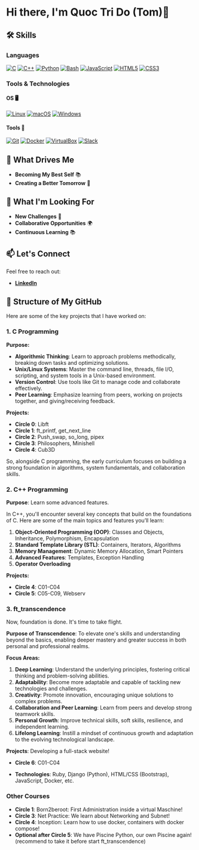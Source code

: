 # Hi there, I'm Quoc Tri Do (Tom)👋

## 🛠️ Skills

### Languages
[![C](https://img.shields.io/badge/C-00599C?logo=c&logoColor=white)](#)
[![C++](https://img.shields.io/badge/C%2B%2B-F34B7D?logo=cplusplus&logoColor=white)](#)
[![Python](https://img.shields.io/badge/Python-3776AB?logo=python&logoColor=fff)](#)
[![Bash](https://img.shields.io/badge/Bash-4EAA25?logo=gnu-bash&logoColor=white)](#)
[![JavaScript](https://img.shields.io/badge/JavaScript-F7DF1E?logo=javascript&logoColor=black)](#)
[![HTML5](https://img.shields.io/badge/HTML5-E34F26?logo=html5&logoColor=white)](#)
[![CSS3](https://img.shields.io/badge/CSS3-1572B6?logo=css3&logoColor=white)](#)

### Tools & Technologies

#### OS 🖥️
[![Linux](https://img.shields.io/badge/Linux-FCC624?logo=linux&logoColor=black)](#)
[![macOS](https://img.shields.io/badge/macOS-000000?logo=apple&logoColor=white)](#)
[![Windows](https://img.shields.io/badge/Windows-0078D4?logo=windows&logoColor=white)](#)

#### Tools 🔧
[![Git](https://img.shields.io/badge/Git-F05032?logo=git&logoColor=fff)](#)
[![Docker](https://img.shields.io/badge/Docker-2496ED?logo=docker&logoColor=white)](#)
[![VirtualBox](https://img.shields.io/badge/VirtualBox-183C6C?logo=virtualbox&logoColor=white)](#)
[![Slack](https://img.shields.io/badge/Slack-4A154B?logo=slack&logoColor=white)](#)

## 🚀 What Drives Me

- **Becoming My Best Self** 📚
- **Creating a Better Tomorrow** 🤝

## 🌱 What I'm Looking For

- **New Challenges** 💪
- **Collaborative Opportunities** 🌍
- **Continuous Learning** 📚

## 📫 Let's Connect

Feel free to reach out:

- **[LinkedIn](https://www.linkedin.com/in/TomTris/)**

## 📂 Structure of My GitHub

Here are some of the key projects that I have worked on:

### 1. C Programming
**Purpose:**
- **Algorithmic Thinking**: Learn to approach problems methodically, breaking down tasks and optimizing solutions.
- **Unix/Linux Systems**: Master the command line, threads, file I/O, scripting, and system tools in a Unix-based environment.
- **Version Control**: Use tools like Git to manage code and collaborate effectively.
- **Peer Learning**: Emphasize learning from peers, working on projects together, and giving/receiving feedback.

**Projects:**
- **Circle 0**: Libft
- **Circle 1**: ft_printf, get_next_line
- **Circle 2**: Push_swap, so_long, pipex
- **Circle 3**: Philosophers, Minishell
- **Circle 4**: Cub3D

So, alongside C programming, the early curriculum focuses on building a strong foundation in algorithms, system fundamentals, and collaboration skills.

### 2. C++ Programming
**Purpose**: Learn some advanced features.

In C++, you'll encounter several key concepts that build on the foundations of C. Here are some of the main topics and features you’ll learn:
1. **Object-Oriented Programming (OOP)**: Classes and Objects, Inheritance, Polymorphism, Encapsulation
2. **Standard Template Library (STL)**: Containers, Iterators, Algorithms
3. **Memory Management**: Dynamic Memory Allocation, Smart Pointers
4. **Advanced Features**: Templates, Exception Handling
5. **Operator Overloading**

**Projects:**
- **Circle 4**: C01-C04
- **Circle 5**: C05-C09, Webserv

### 3. ft_transcendence
Now, foundation is done. It's time to take flight.

**Purpose of Transcendence**: To elevate one's skills and understanding beyond the basics, enabling deeper mastery and greater success in both personal and professional realms.

**Focus Areas:**
1. **Deep Learning**: Understand the underlying principles, fostering critical thinking and problem-solving abilities.
2. **Adaptability**: Become more adaptable and capable of tackling new technologies and challenges.
3. **Creativity**: Promote innovation, encouraging unique solutions to complex problems.
4. **Collaboration and Peer Learning**: Learn from peers and develop strong teamwork skills.
5. **Personal Growth**: Improve technical skills, soft skills, resilience, and independent learning.
6. **Lifelong Learning**: Instill a mindset of continuous growth and adaptation to the evolving technological landscape.

**Projects**: Developing a full-stack website!
- **Circle 6**: C01-C04

- **Technologies**: Ruby, Django (Python), HTML/CSS (Bootstrap), JavaScript, Docker, etc.

### Other Courses
-  **Circle 1**: Born2beroot: First Administration inside a virtual Maschine!
-  **Circle 3**: Net Practice: We learn about Networking and Subnet!
-  **Circle 4**: Inception: Learn how to use docker, containers with docker compose!
-  **Optional after Circle 5**: We have Piscine Python, our own Piscine again! (recommend to take it before start ft_transcendence)
